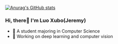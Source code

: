 [![Anurag's GitHub stats](https://github-readme-stats.vercel.app/api?username=LuoXubo&count_private=true)](https://github.com/anuraghazra/github-readme-stats)

### Hi, there👋  I'm Luo Xubo(Jeremy)

- :orange_book:  A student majoring in Computer Science
- :hammer:  Working on deep learning and computer vision

